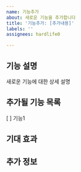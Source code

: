 ```yaml
---
name: 기능추가
about: 새로운 기능을 추가합니다
title: '기능추가: [추가내용]'
labels: ''
assignees: hardlife0

---
```


## 기능 설명
새로운 기능에 대한 상세 설명

## 추가될 기능 목록
[ ] 기능1

## 기대 효과

## 추가 정보
